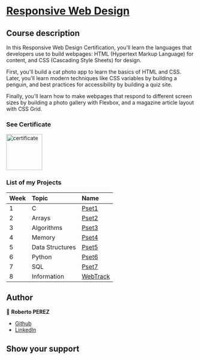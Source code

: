# [Responsive Web Design](https://pll.harvard.edu/course/cs50s-introduction-programming-python) 
 

## Course description

In this Responsive Web Design Certification, you'll learn the languages that developers use to build webpages: HTML (Hypertext Markup Language) for content, and CSS (Cascading Style Sheets) for design.

First, you'll build a cat photo app to learn the basics of HTML and CSS. Later, you'll learn modern techniques like CSS variables by building a penguin, and best practices for accessibility by building a quiz site.

Finally, you'll learn how to make webpages that respond to different screen sizes by building a photo gallery with Flexbox, and a magazine article layout with CSS Grid.

### See Certificate

<a href="https://www.freecodecamp.org/certification/Pejir/responsive-web-design" target="_blank">
    <img src="https://raw.githubusercontent.com/PeJiR/Portfolio_Full.Stack.ASTRO/main/images/certificate_7858484.png" loading="lazy" alt="certificate" width="96" height="96">
</a>

 

### List of my Projects


| Week | Topic            | Name                       |
| :--- | :--------------- | :------------------------- |
| 1    | C                | [Pset1](Pset1)             |
| 2    | Arrays           | [Pset2](Pset2)             |
| 3    | Algorithms       | [Pset3](Pset3)             |
| 4    | Memory           | [Pset4](Pset4)             |
| 5    | Data Structures  | [Pset5](Pset5)             |
| 6    | Python           | [Pset6](Pset6)             |
| 7    | SQL              | [Pset7](Pset7)             |
| 8    | Information      | [WebTrack](WebTrack)       |




## Author

👤 **Roberto PEREZ**

<!--- 
* [Website](https://pejir.github.io/robertoportfolio.io/ )
* [Twitter](https://twitter.com/pejir)--->
* [Github](https://github.com/pejir)
* [LinkedIn](https://linkedin.com/in/pejir)

<!---
## 🤝 Contributing

Contributions, issues and feature requests are welcome!<br />Feel free to check [issues page](pejir). You can also take a look at the [contributing guide](pejir).
---> 
 
## Show your support
